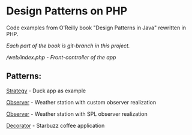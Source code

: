 # Design Patterns on PHP

Code examples from O'Reilly book "Design Patterns in Java" rewritten in PHP.

*Each part of the book is git-branch in this project.*

*/web/index.php - Front-controller of the app*

## Patterns:
[Strategy](../../tree/strategy) - Duck app as example

[Observer](../../tree/observer) - Weather station with custom observer realization

[Observer](../../tree/observer-2) - Weather station with SPL observer realization

[Decorator](../../tree/decorator) - Starbuzz coffee application